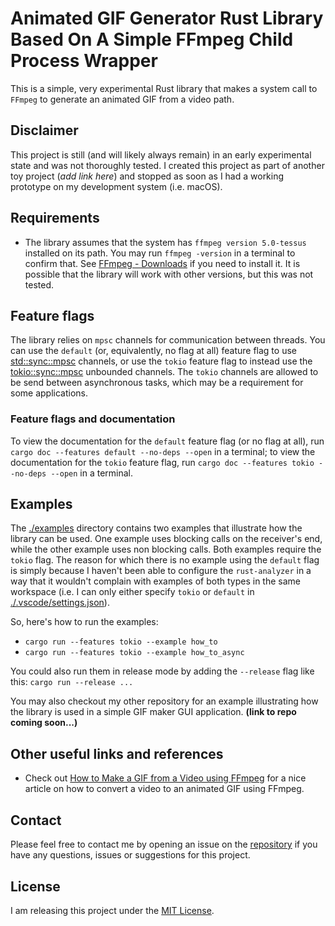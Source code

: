 # Animated GIF Generator Rust Library Based On A Simple FFmpeg Child Process Wrapper

This is a simple, very experimental Rust library that makes a system call to `FFmpeg` to generate an animated GIF from a video path.

## Disclaimer

This project is still (and will likely always remain) in an early experimental state and was not thoroughly tested. I created this project as part of another toy project (_add link here_) and stopped as soon as I had a working prototype on my development system (i.e. macOS).

## Requirements

* The library assumes that the system has `ffmpeg version 5.0-tessus` installed on its path. You may run `ffmpeg -version` in a terminal to confirm that. See [FFmpeg - Downloads](https://ffmpeg.org/download.html#releases) if you need to install it. It is possible that the library will work with other versions, but this was not tested.

## Feature flags

The library relies on `mpsc` channels for communication between threads. You can use the `default` (or, equivalently, no flag at all) feature flag to use [std::sync::mpsc](https://doc.rust-lang.org/std/sync/mpsc/index.html) channels, or use the `tokio` feature flag to instead use the [tokio::sync::mpsc](https://docs.rs/tokio/latest/tokio/sync/mpsc/index.html) unbounded channels. The `tokio` channels are allowed to be send between asynchronous tasks, which may be a requirement for some applications.

### Feature flags and documentation

To view the documentation for the `default` feature flag (or no flag at all), run `cargo doc --features default --no-deps --open` in a terminal; to view the documentation for the `tokio` feature flag, run `cargo doc --features tokio --no-deps --open` in a terminal.

## Examples

The [./examples](./examples) directory contains two examples that illustrate how the library can be used. One example uses blocking calls on the receiver's end, while the other example uses non blocking calls. Both examples require the `tokio` flag. The reason for which there is no example using the `default` flag is simply because I haven't been able to configure the `rust-analyzer` in a way that it wouldn't complain with examples of both types in the same workspace (i.e. I can only either specify `tokio` or `default` in [./.vscode/settings.json](./.vscode/settings.json)).

So, here's how to run the examples:
* `cargo run --features tokio --example how_to`
* `cargo run --features tokio --example how_to_async`

You could also run them in release mode by adding the `--release` flag like this: `cargo run --release ...`

You may also checkout my other repository for an example illustrating how the library is used in a simple GIF maker GUI application. **(link to repo coming soon...)**

## Other useful links and references

* Check out [How to Make a GIF from a Video using FFmpeg](https://creatomate.com/blog/how-to-make-a-gif-from-a-video-using-ffmpeg) for a nice article on how to convert a video to an animated GIF using FFmpeg.

## Contact

Please feel free to contact me by opening an issue on the [repository](https://github.com/BB-301/rust-ffmpeg-gif-maker/issues) if you have any questions, issues or suggestions for this project.

## License

I am releasing this project under the [MIT License](./LICENSE).